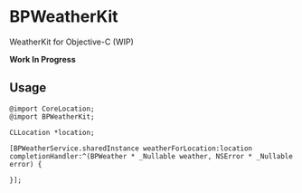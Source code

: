 # BPWeatherKit

WeatherKit for Objective-C (WIP)

**Work In Progress**

## Usage

```objc
@import CoreLocation;
@import BPWeatherKit;

CLLocation *location;

[BPWeatherService.sharedInstance weatherForLocation:location completionHandler:^(BPWeather * _Nullable weather, NSError * _Nullable error) {

}];
```
